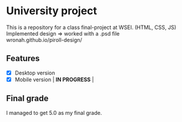 # University project
This is a repository for a class final-project at WSEI. (HTML, CSS, JS)      
Implemented design => worked with a .psd file    
<a>wronah.github.io/piroll-design/</a> 

## Features
- [x] Desktop version
- [x] Mobile version | __IN PROGRESS__ |

## Final grade
I managed to get 5.0 as my final grade.
